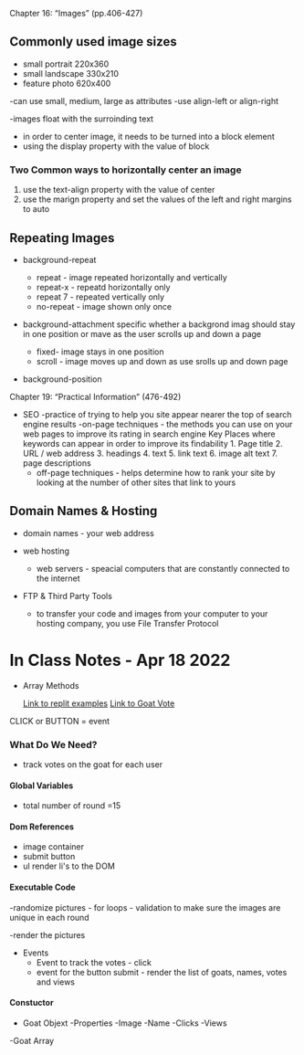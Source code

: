 Chapter 16: “Images” (pp.406-427)

## Commonly used image sizes

- small portrait 220x360
- small landscape 330x210
- feature photo 620x400

 -can use small, medium, large as attributes
 -use align-left or align-right

 -images float with the surroinding text

- in order to center image, it needs to be turned into a block element
- using the display property with the value of block

### Two Common ways to  horizontally center an image

  1. use the text-align property with the value of center
  2. use the marign property and set the values of the left and right margins to auto

## Repeating Images

- background-repeat
  - repeat - image repeated horizontally and vertically
  - repeat-x - repeatd horizontally only
  - repeat 7 - repeated vertically only
  - no-repeat - image shown only once

- background-attachment
  specific whether a backgrond imag should stay in one position or mave as the user scrolls up and down a page
  - fixed- image stays in one position
  - scroll - image moves up and down as use srolls up and down page

- background-position
  
Chapter 19: “Practical Information” (476-492)

- SEO -practice of trying to help you site appear nearer the top of search engine results
    -on-page techniques - the methods you can use on your web pages to improve its rating in search engine
      Key Places where keywords can appear in order to improve its findability
        1. Page title
        2. URL / web address
        3. headings
        4. text
        5. link text
        6. image alt text
        7. page descriptions
  - off-page techniques - helps determine how to rank your site by looking at the number of other sites that link to yours

## Domain Names & Hosting

- domain names - your web address

- web hosting
  - web servers - speacial computers that are constantly connected to the internet
  
- FTP & Third Party Tools
  - to transfer your code and images from your computer to your hosting company, you use File Transfer Protocol

# In Class Notes - Apr 18 2022

- Array Methods

  [Link to replit examples](https://replit.com/@CheriHodge/Array-Methods#index.js)
  [Link to Goat Vote](https://codepen.io/cheriezus/pen/XWVoqja)

CLICK or BUTTON = event 

### What Do We Need?
  
- track votes on the goat for each user
  
#### Global Variables

- total number of round =15

#### Dom References

- image container
- submit button
- ul render li's to the DOM

#### Executable Code

-randomize pictures
    - for loops
    - validation to make sure the images are unique in each round

-render the pictures
  
- Events
  - Event to track the votes - click
  - event for the button submit - render the list of goats, names, votes and views

#### Constuctor

- Goat Objext
  -Properties
    -Image
    -Name
    -Clicks
    -Views

-Goat Array
